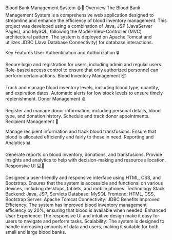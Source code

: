 Blood Bank Management System 🩸🏥
Overview
The Blood Bank Management System is a comprehensive web application designed to streamline and enhance the efficiency of blood inventory management. This project was developed using a combination of Java, JSP (JavaServer Pages), and MySQL, following the Model-View-Controller (MVC) architectural pattern. The system is deployed on Apache Tomcat and utilizes JDBC (Java Database Connectivity) for database interactions.

Key Features
User Authentication and Authorization 🔒

Secure login and registration for users, including admin and regular users.
Role-based access control to ensure that only authorized personnel can perform certain actions.
Blood Inventory Management 📦

Track and manage blood inventory levels, including blood type, quantity, and expiration dates.
Automatic alerts for low stock levels to ensure timely replenishment.
Donor Management 🩸

Register and manage donor information, including personal details, blood type, and donation history.
Schedule and track donor appointments.
Recipient Management 🏥

Manage recipient information and track blood transfusions.
Ensure that blood is allocated efficiently and fairly to those in need.
Reporting and Analytics 📊

Generate reports on blood inventory, donations, and transfusions.
Provide insights and analytics to help with decision-making and resource allocation.
Responsive UI 💻📱

Designed a user-friendly and responsive interface using HTML, CSS, and Bootstrap.
Ensures that the system is accessible and functional on various devices, including desktops, tablets, and mobile phones.
Technology Stack
Backend: Java, JSP, Servlets
Database: MySQL
Frontend: HTML, CSS, Bootstrap
Server: Apache Tomcat
Connectivity: JDBC
Benefits
Improved Efficiency: The system has improved blood inventory management efficiency by 20%, ensuring that blood is available when needed.
Enhanced User Experience: The responsive UI and intuitive design make it easy for users to navigate and perform tasks.
Scalability: The system is designed to handle increasing amounts of data and users, making it suitable for both small and large blood banks.
